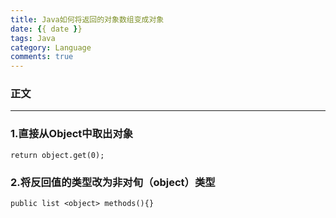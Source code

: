 ```yaml
---
title: Java如何将返回的对象数组变成对象
date: {{ date }}
tags: Java
category: Language
comments: true
---
```

### 正文

---
### 1.直接从Object中取出对象
```
return object.get(0);
```

### 2.将反回值的类型改为非对旬（object）类型

````
public list <object> methods(){}
````
